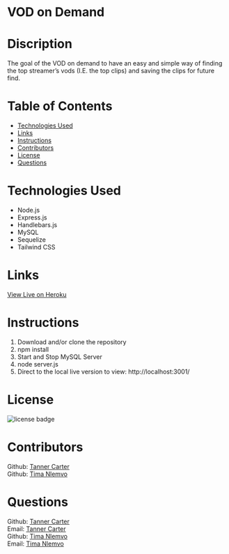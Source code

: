# VOD on Demand


# Discription

The goal of the VOD on demand to have an easy and simple way of finding the top streamer’s vods (I.E. the top clips) and saving the clips for future find.

# Table of Contents

- [Technologies Used](#Technologies)
- [Links](#Links)
- [Instructions](#Instructions)
- [Contributors](#Contributors)
- [License](#license)
- [Questions](#questions)

# Technologies Used
- Node.js
- Express.js
- Handlebars.js
- MySQL
- Sequelize
- Tailwind CSS

# Links

[View Live on Heroku](https://twitch-vod-hype.herokuapp.com/)

# Instructions

1. Download and/or clone the repository
2. npm install
3. Start and Stop MySQL Server
4. node server.js
5. Direct to the local live version to view: http://localhost:3001/


# License
![license badge](https://img.shields.io/badge/license-MIT-brightgreen)


# Contributors
Github: [Tanner Carter](https://github.com/TannerCarter) </br>
Github: [Tima Nlemvo](https://github.com/timanlemvo)

# Questions

Github: [Tanner Carter](https://github.com/TannerCarter) </br>
Email: [Tanner Carter](Nottoday@gmail.com) </br>
Github: [Tima Nlemvo](https://github.com) </br>
Email: [Tima Nlemvo](timanlemvo@gmail.com)